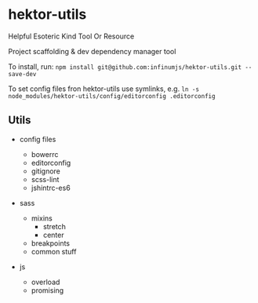 # hektor-utils

Helpful Esoteric Kind Tool Or Resource

Project scaffolding &amp; dev dependency manager tool

To install, run: ``npm install git@github.com:infinumjs/hektor-utils.git --save-dev``

To set config files fron hektor-utils use symlinks, e.g. ``ln -s node_modules/hektor-utils/config/editorconfig .editorconfig``

## Utils

* config files
  * bowerrc
  * editorconfig
  * gitignore
  * scss-lint
  * jshintrc-es6

* sass
  * mixins
    * stretch
    * center
  * breakpoints
  * common stuff

* js
  * overload
  * promising
